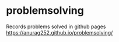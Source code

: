 # problemsolving
Records problems solved in github pages https://anurag252.github.io/problemsolving/

